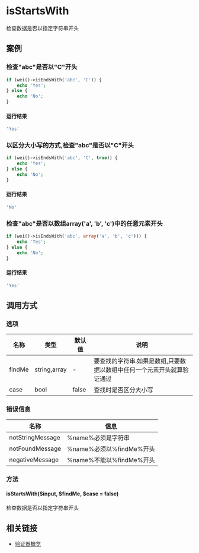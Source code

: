 isStartsWith
============

检查数据是否以指定字符串开头

案例
----

### 检查"abc"是否以"C"开头

```php
if (wei()->isEndsWith('abc', 'C')) {
    echo 'Yes';
} else {
    echo 'No';
}
```

#### 运行结果

```php
'Yes'
```

### 以区分大小写的方式,检查"abc"是否以"C"开头
```php
if (wei()->isEndsWith('abc', 'C', true)) {
    echo 'Yes';
} else {
    echo 'No';
}
```

#### 运行结果

```php
'No'
```

### 检查"abc"是否以数组array('a', 'b', 'c')中的任意元素开头

```php
if (wei()->isEndsWith('abc', array('a', 'b', 'c'))) {
    echo 'Yes';
} else {
    echo 'No';
}
```

#### 运行结果

```php
'Yes'
```

调用方式
--------

### 选项

名称   | 类型         | 默认值 | 说明
-------|--------------|--------|------
findMe | string,array | -      | 要查找的字符串.如果是数组,只要数据以数组中任何一个元素开头就算验证通过
case   | bool         | false  | 查找时是否区分大小写

### 错误信息

名称                       | 信息
---------------------------|------
notStringMessage           | %name%必须是字符串
notFoundMessage            | %name%必须以%findMe%开头
negativeMessage            | %name%不能以%findMe%开头

### 方法

#### isStartsWith($input, $findMe, $case = false)
检查数据是否以指定字符串开头

相关链接
--------

* [验证器概览](../book/validators.md)
